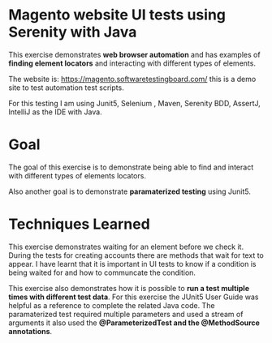 # Magento website UI tests using Serenity with Java

This exercise demonstrates **web browser automation** and has examples of **finding element locators** and interacting with different types of elements. 

The website is: https://magento.softwaretestingboard.com/ this is a demo site to test automation test scripts.  

For this testing I am using Junit5, Selenium , Maven, Serenity BDD, AssertJ, IntelliJ as the IDE with Java.

# Goal

The goal of this exercise is to demonstrate being able to find and interact with different types of elements locators. 

Also another goal is to demonstrate **paramaterized testing** using Junit5. 

# Techniques Learned

This exercise demonstrates waiting for an element before we check it. During the tests for creating accounts there are methods that wait for text to appear. I have learnt that it is important in UI tests to know if a condition is being waited for and how to communcate the condition.    

This exercise also demonstrates how it is possible to **run a test multiple times with different test data**. For this exercise the JUnit5 User Guide was helpful as a reference to complete the related Java code. The paramaterized test required multiple parameters and used a stream of arguments it also used the **@ParameterizedTest and the @MethodSource annotations**.
